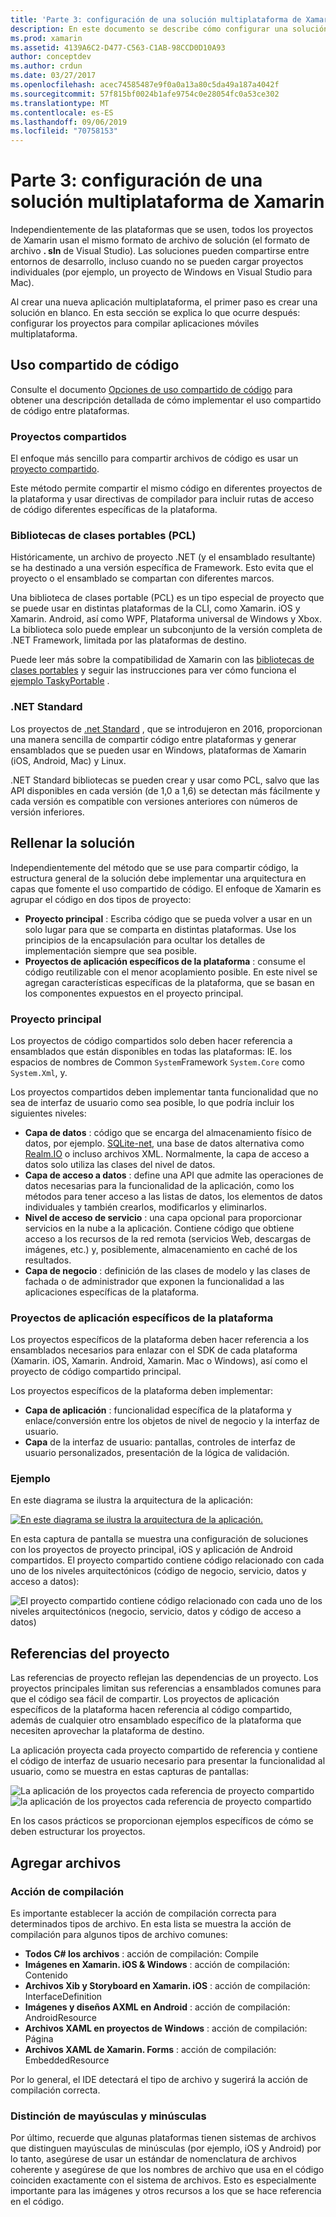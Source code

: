 ```yaml
---
title: 'Parte 3: configuración de una solución multiplataforma de Xamarin'
description: En este documento se describe cómo configurar una solución multiplataforma en Xamarin. Describe diversas estrategias de uso compartido de código, como proyectos compartidos y .NET Standard.
ms.prod: xamarin
ms.assetid: 4139A6C2-D477-C563-C1AB-98CCD0D10A93
author: conceptdev
ms.author: crdun
ms.date: 03/27/2017
ms.openlocfilehash: acec74585487e9f0a0a13a80c5da49a187a4042f
ms.sourcegitcommit: 57f815bf0024b1afe9754c0e28054fc0a53ce302
ms.translationtype: MT
ms.contentlocale: es-ES
ms.lasthandoff: 09/06/2019
ms.locfileid: "70758153"
---
```

# <a name="part-3---setting-up-a-xamarin-cross-platform-solution"></a>Parte 3: configuración de una solución multiplataforma de Xamarin

Independientemente de las plataformas que se usen, todos los proyectos de Xamarin usan el mismo formato de archivo de solución (el formato de archivo **. sln** de Visual Studio). Las soluciones pueden compartirse entre entornos de desarrollo, incluso cuando no se pueden cargar proyectos individuales (por ejemplo, un proyecto de Windows en Visual Studio para Mac).

Al crear una nueva aplicación multiplataforma, el primer paso es crear una solución en blanco. En esta sección se explica lo que ocurre después: configurar los proyectos para compilar aplicaciones móviles multiplataforma.

 <a name="Sharing_Code" />

## <a name="sharing-code"></a>Uso compartido de código

Consulte el documento [Opciones de uso compartido de código](~/cross-platform/app-fundamentals/code-sharing.md) para obtener una descripción detallada de cómo implementar el uso compartido de código entre plataformas.

 <a name="Shared_Asset_Projects" />

### <a name="shared-projects"></a>Proyectos compartidos

El enfoque más sencillo para compartir archivos de código es usar un [proyecto compartido](~/cross-platform/app-fundamentals/shared-projects.md).

Este método permite compartir el mismo código en diferentes proyectos de la plataforma y usar directivas de compilador para incluir rutas de acceso de código diferentes específicas de la plataforma.

 <a name="Portable_Class_Libraries" />

### <a name="portable-class-libraries-pcl"></a>Bibliotecas de clases portables (PCL)

Históricamente, un archivo de proyecto .NET (y el ensamblado resultante) se ha destinado a una versión específica de Framework. Esto evita que el proyecto o el ensamblado se compartan con diferentes marcos.

Una biblioteca de clases portable (PCL) es un tipo especial de proyecto que se puede usar en distintas plataformas de la CLI, como Xamarin. iOS y Xamarin. Android, así como WPF, Plataforma universal de Windows y Xbox. La biblioteca solo puede emplear un subconjunto de la versión completa de .NET Framework, limitada por las plataformas de destino.

Puede leer más sobre la compatibilidad de Xamarin con las [bibliotecas de clases portables](~/cross-platform/app-fundamentals/pcl.md) y seguir las instrucciones para ver cómo funciona el [ejemplo TaskyPortable](https://github.com/xamarin/mobile-samples/tree/master/TaskyPortable) .

### <a name="net-standard"></a>.NET Standard

Los proyectos de [.net Standard](~/cross-platform/app-fundamentals/net-standard.md) , que se introdujeron en 2016, proporcionan una manera sencilla de compartir código entre plataformas y generar ensamblados que se pueden usar en Windows, plataformas de Xamarin (iOS, Android, Mac) y Linux.

.NET Standard bibliotecas se pueden crear y usar como PCL, salvo que las API disponibles en cada versión (de 1,0 a 1,6) se detectan más fácilmente y cada versión es compatible con versiones anteriores con números de versión inferiores.

 <a name="Populating_the_Solution" />

## <a name="populating-the-solution"></a>Rellenar la solución

Independientemente del método que se use para compartir código, la estructura general de la solución debe implementar una arquitectura en capas que fomente el uso compartido de código.
El enfoque de Xamarin es agrupar el código en dos tipos de proyecto:

- **Proyecto principal** : Escriba código que se pueda volver a usar en un solo lugar para que se comparta en distintas plataformas. Use los principios de la encapsulación para ocultar los detalles de implementación siempre que sea posible.
- **Proyectos de aplicación específicos de la plataforma** : consume el código reutilizable con el menor acoplamiento posible. En este nivel se agregan características específicas de la plataforma, que se basan en los componentes expuestos en el proyecto principal.

 <a name="Core_Project" />

### <a name="core-project"></a>Proyecto principal

Los proyectos de código compartidos solo deben hacer referencia a ensamblados que están disponibles en todas las plataformas: IE. los espacios de nombres de Common `System`Framework `System.Core` como `System.Xml`, y.

Los proyectos compartidos deben implementar tanta funcionalidad que no sea de interfaz de usuario como sea posible, lo que podría incluir los siguientes niveles:

- **Capa de datos** : código que se encarga del almacenamiento físico de datos, por ejemplo.  [SQLite-net](https://github.com/praeclarum/sqlite-net), una base de datos alternativa como [Realm.IO](https://realm.io/products/realm-mobile-database/) o incluso archivos XML. Normalmente, la capa de acceso a datos solo utiliza las clases del nivel de datos.
- **Capa de acceso a datos** : define una API que admite las operaciones de datos necesarias para la funcionalidad de la aplicación, como los métodos para tener acceso a las listas de datos, los elementos de datos individuales y también crearlos, modificarlos y eliminarlos.
- **Nivel de acceso de servicio** : una capa opcional para proporcionar servicios en la nube a la aplicación. Contiene código que obtiene acceso a los recursos de la red remota (servicios Web, descargas de imágenes, etc.) y, posiblemente, almacenamiento en caché de los resultados.
- **Capa de negocio** : definición de las clases de modelo y las clases de fachada o de administrador que exponen la funcionalidad a las aplicaciones específicas de la plataforma.

 <a name="Platform-Specific_Application_Projects" />

### <a name="platform-specific-application-projects"></a>Proyectos de aplicación específicos de la plataforma

Los proyectos específicos de la plataforma deben hacer referencia a los ensamblados necesarios para enlazar con el SDK de cada plataforma (Xamarin. iOS, Xamarin. Android, Xamarin. Mac o Windows), así como el proyecto de código compartido principal.

Los proyectos específicos de la plataforma deben implementar:

- **Capa de aplicación** : funcionalidad específica de la plataforma y enlace/conversión entre los objetos de nivel de negocio y la interfaz de usuario.
- **Capa** de la interfaz de usuario: pantallas, controles de interfaz de usuario personalizados, presentación de la lógica de validación.

<a name="Example" />

### <a name="example"></a>Ejemplo

En este diagrama se ilustra la arquitectura de la aplicación:

 [![](setting-up-a-xamarin-cross-platform-solution-images/conceptualarchitecture.png "En este diagrama se ilustra la arquitectura de la aplicación.")](setting-up-a-xamarin-cross-platform-solution-images/conceptualarchitecture.png#lightbox)

En esta captura de pantalla se muestra una configuración de soluciones con los proyectos de proyecto principal, iOS y aplicación de Android compartidos. El proyecto compartido contiene código relacionado con cada uno de los niveles arquitectónicos (código de negocio, servicio, datos y acceso a datos):

 ![](setting-up-a-xamarin-cross-platform-solution-images/core-solution-example.png "El proyecto compartido contiene código relacionado con cada uno de los niveles arquitectónicos (negocio, servicio, datos y código de acceso a datos)")

 <a name="Project_References" />

## <a name="project-references"></a>Referencias del proyecto

Las referencias de proyecto reflejan las dependencias de un proyecto. Los proyectos principales limitan sus referencias a ensamblados comunes para que el código sea fácil de compartir.
Los proyectos de aplicación específicos de la plataforma hacen referencia al código compartido, además de cualquier otro ensamblado específico de la plataforma que necesiten aprovechar la plataforma de destino.

La aplicación proyecta cada proyecto compartido de referencia y contiene el código de interfaz de usuario necesario para presentar la funcionalidad al usuario, como se muestra en estas capturas de pantallas:

![](setting-up-a-xamarin-cross-platform-solution-images/solution-android.png "La aplicación de los proyectos cada referencia de proyecto compartido") ![](setting-up-a-xamarin-cross-platform-solution-images/solution-ios.png "la aplicación de los proyectos cada referencia de proyecto compartido")

En los casos prácticos se proporcionan ejemplos específicos de cómo se deben estructurar los proyectos.

 <a name="Adding_Files" />

## <a name="adding-files"></a>Agregar archivos

 <a name="Build_Action" />

### <a name="build-action"></a>Acción de compilación

Es importante establecer la acción de compilación correcta para determinados tipos de archivo. En esta lista se muestra la acción de compilación para algunos tipos de archivo comunes:

- **Todos C# los archivos** : acción de compilación: Compile
- **Imágenes en Xamarin. iOS & Windows** : acción de compilación: Contenido
- **Archivos Xib y Storyboard en Xamarin. iOS** : acción de compilación: InterfaceDefinition
- **Imágenes y diseños AXML en Android** : acción de compilación: AndroidResource
- **Archivos XAML en proyectos de Windows** : acción de compilación: Página
- **Archivos XAML de Xamarin. Forms** : acción de compilación: EmbeddedResource

Por lo general, el IDE detectará el tipo de archivo y sugerirá la acción de compilación correcta.

 <a name="Case_Sensitivity" />

### <a name="case-sensitivity"></a>Distinción de mayúsculas y minúsculas

Por último, recuerde que algunas plataformas tienen sistemas de archivos que distinguen mayúsculas de minúsculas (por ejemplo,
iOS y Android) por lo tanto, asegúrese de usar un estándar de nomenclatura de archivos coherente y asegúrese de que los nombres de archivo que usa en el código coinciden exactamente con el sistema de archivos. Esto es especialmente importante para las imágenes y otros recursos a los que se hace referencia en el código.
